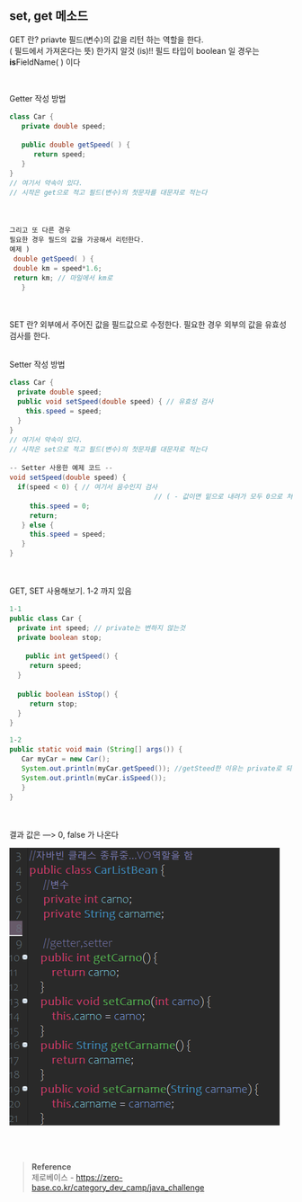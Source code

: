 ## set, get 메소드

GET 란?
priavte 필드(변수)의 값을 리턴 하는 역할을 한다. <br/>( 필드에서 가져온다는 뜻)
한가지 알것 (is)!! 필드 타입이 boolean 일 경우는 **is**FieldName( ) 이다

<br/>

Getter 작성 방법

```java
class Car {
   private double speed;

   public double getSpeed( ) {
      return speed;
   }
}
// 여기서 약속이 있다. 
// 시작은 get으로 적고 필드(변수)의 첫문자를 대문자로 적는다



그리고 또 다른 경우
필요한 경우 필드의 값을 가공해서 리턴한다.
예제 )
 double getSpeed( ) {
 double km = speed*1.6;
 return km; // 마일에서 km로 
   }
```

<br/><br/>SET 란?
외부에서 주어진 값을 필드값으로 수정한다.
필요한 경우 외부의 값을 유효성 검사를 한다.

<br/>Setter 작성 방법

```java
class Car {
  private double speed;
  public void setSpeed(double speed) { // 유효성 검사
    this.speed = speed;
  }
}
// 여기서 약속이 있다. 
// 시작은 set으로 적고 필드(변수)의 첫문자를 대문자로 적는다

-- Setter 사용한 예제 코드 --
void setSpeed(double speed) {
  if(speed < 0) { // 여기서 음수인지 검사
									// ( - 값이면 밑으로 내려가 모두 0으로 처리 )
     this.speed = 0;
     return;
   } else {
     this.speed = speed;
   }
}
```

<br/><br/>
GET, SET 사용해보기. 1-2 까지 있음

```java
1-1
public class Car {
  private int speed; // private는 변하지 않는것 
  private boolean stop;

	public int getSpeed() {
     return speed; 
  }

  public boolean isStop() {
     return stop;
  }
}
```

```java
1-2
public static void main (String[] args()) {
   Car myCar = new Car();
   System.out.println(myCar.getSpeed()); //getSteed한 이유는 private로 되어 있기때문에 접근 불가능하기 때문이다.
   System.out.println(myCar.isSpeed());
   }
}
```

<br/><br/>결과 값은 —> 0, false 가 나온다

![이미지](/programming/img/set.PNG)

<br/><br/>

>**Reference**
><br/>제로베이스 - https://zero-base.co.kr/category_dev_camp/java_challenge